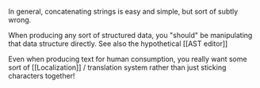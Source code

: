 In general, concatenating strings is easy and simple, but sort of subtly wrong.

When producing any sort of structured data, you "should" be manipulating that data structure directly. See also the hypothetical [[AST editor]]

Even when producing text for human consumption, you really want some sort of [[Localization]] / translation system rather than just sticking characters together!